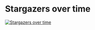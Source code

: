 # Stargazers over time

[![Stargazers over time](https://starchart.cc/stacksjs/bun-git-hooks.svg?variant=adaptive)](https://starchart.cc/stacksjs/bun-git-hooks)

